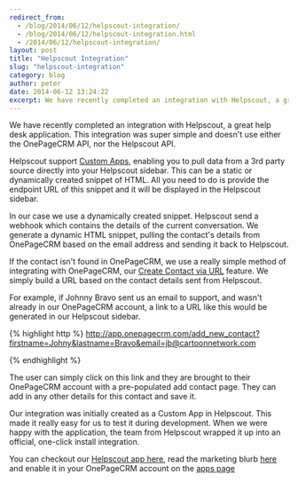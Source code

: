```yaml
---
redirect_from:
  - /blog/2014/06/12/helpscout-integration/
  - /blog/2014/06/12/helpscout-integration.html
  - /2014/06/12/helpscout-integration/
layout: post
title: "Helpscout Integration"
slug: "helpscout-integration"
category: blog
author: peter
date: 2014-06-12 13:24:22
excerpt: We have recently completed an integration with Helpscout, a great help desk application. This integration was super simple and doesn't use either API. Here's how we did it.
---
```


We have recently completed an integration with Helpscout, a great help desk application. This integration was super simple and doesn't use either the OnePageCRM API, nor the Helpscout API.

Helpscout support [Custom Apps](http://developer.helpscout.net/custom-apps/), enabling you to pull data from a 3rd party source directly into your Helpscout sidebar. This can be a static or dynamically created snippet of HTML. All you need to do is provide the endpoint URL of this snippet and it will be displayed in the Helpscout sidebar. 

In our case we use a dynamically created snippet. Helpscout send a webhook which contains the details of the current conversation. We generate a dynamic HTML snippet, pulling the contact's details from OnePageCRM based on the email address and sending it back to Helpscout.

If the contact isn't found in OnePageCRM, we use a really simple method of integrating with OnePageCRM, our [Create Contact via URL](http://developer.onepagecrm.com/webhooksmore/quickcreateurlparams.html) feature. 
We simply build a URL based on the contact details sent from Helpscout.

For example, if Johnny Bravo sent us an email to support, and wasn't already in our OnePageCRM account, a link to a URL like this would be generated in our Helpscout sidebar.

{% highlight http %}
http://app.onepagecrm.com/add_new_contact?firstname=Johny&lastname=Bravo&email=jb@cartoonnetwork.com

{% endhighlight %}

The user can simply click on this link and they are brought to their OnePageCRM account with a pre-populated add contact page. They can add in any other details for this contact and save it.


Our integration was initially created as a Custom App in Helpscout. This made it really easy for us to test it during development. When we were happy with the application, the team from Helpscout wrapped it up into an official, one-click install integration.

You can checkout our [Helpscout app here](https://www.helpscout.net/apps/onepagecrm/), read the marketing blurb [here](http://blog.onepagecrm.com/applications-updates/integration-helpscout) and enable it in your OnePageCRM account on the [apps page](https://app.onepagecrm.com/apps/)